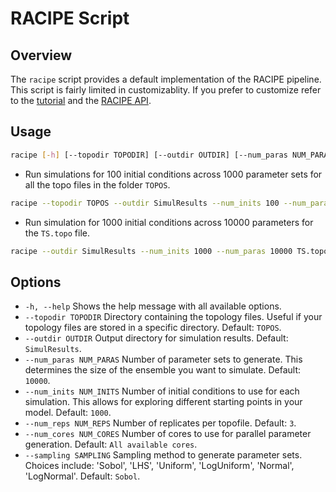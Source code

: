 # RACIPE Script

## Overview
The `racipe` script provides a default implementation of the RACIPE pipeline. This script is fairly limited in customizablity. If you prefer to customize refer to the [tutorial](./RACIPE_Tutorial.md) and the [RACIPE API](../api/RACIPE.md).

## Usage
```bash 
racipe [-h] [--topodir TOPODIR] [--outdir OUTDIR] [--num_paras NUM_PARAS] [--num_inits NUM_INITS] [--num_reps NUM_REPS] [--num_cores NUM_CORES] [--sampling SAMPLING] [topo]
```
- Run simulations for 100 initial conditions across 1000 parameter sets for all the topo files in the folder `TOPOS`.
```bash
racipe --topodir TOPOS --outdir SimulResults --num_inits 100 --num_paras 1000
```
- Run simulation for 1000 initial conditions across 10000 parameters for the `TS.topo` file.
```bash
racipe --outdir SimulResults --num_inits 1000 --num_paras 10000 TS.topo
```

## Options
-  `-h, --help` 
    Shows the help message with all available options.
-  `--topodir TOPODIR` 
    Directory containing the topology files. Useful if your topology files are stored in a specific directory. Default: `TOPOS`.
-  `--outdir OUTDIR`
    Output directory for simulation results. Default: `SimulResults`.
-  `--num_paras NUM_PARAS`
    Number of parameter sets to generate. This determines the size of the ensemble you want to simulate. Default: `10000`.
-  `--num_inits NUM_INITS`
    Number of initial conditions to use for each simulation. This allows for exploring different starting points in your model. Default: `1000`.
-  `--num_reps NUM_REPS`
    Number of replicates per topofile. Default: `3`.
-  `--num_cores NUM_CORES` 
    Number of cores to use for parallel parameter generation. Default: `All available cores`.
-  `--sampling SAMPLING` 
    Sampling method to generate parameter sets. Choices include: 'Sobol', 'LHS', 'Uniform', 'LogUniform', 'Normal', 'LogNormal'. Default: `Sobol`.